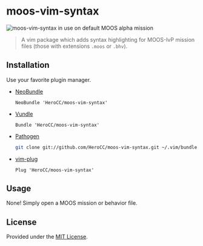 # moos-vim-syntax
![moos-vim-syntax in use on default MOOS alpha mission](screenshot.png)
> A vim package which adds syntax highlighting for MOOS-IvP mission files (those with extensions `.moos` or `.bhv`).

## Installation

Use your favorite plugin manager.

- [NeoBundle][neobundle]

    ```vim
    NeoBundle 'HeroCC/moos-vim-syntax'
    ```

- [Vundle][vundle]

    ```vim
    Bundle 'HeroCC/moos-vim-syntax'
    ```

- [Pathogen][pathogen]

    ```sh
    git clone git://github.com/HeroCC/moos-vim-syntax.git ~/.vim/bundle/moos-vim-syntax
    ```

- [vim-plug][vim-plug]

    ```vim
    Plug 'HeroCC/moos-vim-syntax'
    ```

## Usage

None! Simply open a MOOS mission or behavior file.

## License

Provided under the [MIT License](LICENSE).

[neobundle]: https://github.com/Shougo/neobundle.vim
[vundle]: https://github.com/gmarik/vundle
[pathogen]: https://github.com/tpope/vim-pathogen
[vim-plug]: https://github.com/junegunn/vim-plug

